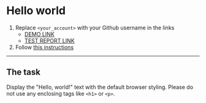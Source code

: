 # Hello world
1. Replace `<your_account>` with your Github username in the links
    - [DEMO LINK](https://OlexandrBelyaev.github.io/layout_hello-world/) <br>
    - [TEST REPORT LINK](https://OlexandrBelyaev.github.io/layout_hello-world/report/html_report/)
2. Follow [this instructions](https://mate-academy.github.io/layout_task-guideline/)
___

## The task
Display the "Hello, world!" text with the default browser styling. Please do not
use any enclosing tags like `<h1>` or `<p>`.
